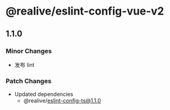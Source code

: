 # @realive/eslint-config-vue-v2

## 1.1.0
### Minor Changes

- 发布 lint

### Patch Changes

- Updated dependencies
  - @realive/eslint-config-ts@1.1.0
